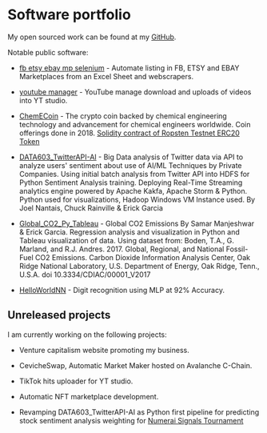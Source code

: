 # Software portfolio

My open sourced work can be found at my [GitHub](http://github.com/ehgp).

Notable public software:

* [fb etsy ebay mp selenium](https://github.com/ehgp/fb_etsy_ebay_mp_selenium) - Automate listing in FB, ETSY and EBAY Marketplaces from an Excel Sheet and webscrapers.

* [youtube manager](https://github.com/ehgp/youtube_manager) - YouTube manage download and uploads of videos into YT studio.

* [ChemECoin](https://github.com/ehgp/chemecoin) - The crypto coin backed by chemical engineering technology and advancement for chemical engineers worldwide. Coin offerings done in 2018. [Solidity contract of Ropsten Testnet ERC20 Token](https://ropsten.etherscan.io/address/0xb6ba833c8065c138627b11249c842a6f567d3742)

* [DATA603_TwitterAPI-AI](https://github.com/ehgp/DATA603_TwitterAPI-AI) - Big Data analysis of Twitter data via API to analyze users' sentiment about use of AI/ML Techniques by Private Companies.
Using initial batch analysis from Twitter API into HDFS for Python Sentiment Analysis training.
Deploying Real-Time Streaming analytics engine powered by Apache Kakfa, Apache Storm & Python.
Python used for visualizations, Hadoop Windows VM Instance used.
By Joel Nantais, Chuck Rainville & Erick Garcia

* [Global_CO2_Py_Tableau](https://github.com/ehgp/Global_CO2_Py_Tableau) - Global CO2 Emissions By Samar Manjeshwar & Erick Garcia. Regression analysis and visualization in Python and Tableau visualization of data. Using dataset from: Boden, T.A., G. Marland, and R.J. Andres. 2017. Global, Regional, and National Fossil-Fuel CO2 Emissions. Carbon Dioxide Information Analysis Center, Oak Ridge National Laboratory, U.S. Department of Energy, Oak Ridge, Tenn., U.S.A. doi 10.3334/CDIAC/00001_V2017

* [HelloWorldNN](https://github.com/ehgp/HelloWorldNN) - Digit recognition using MLP at 92% Accuracy.

## Unreleased projects

I am currently working on the following projects:

* Venture capitalism website promoting my business.

* CevicheSwap, Automatic Market Maker hosted on Avalanche C-Chain.

* TikTok hits uploader for YT studio.

* Automatic NFT marketplace development.

* Revamping DATA603_TwitterAPI-AI as Python first pipeline for predicting stock sentiment analysis weighting for [Numerai Signals Tournament](https://signals.numer.ai/tournament)
